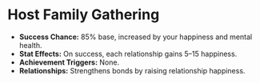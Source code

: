 # Host Family Gathering

- **Success Chance:** 85% base, increased by your happiness and mental health.
- **Stat Effects:** On success, each relationship gains 5–15 happiness.
- **Achievement Triggers:** None.
- **Relationships:** Strengthens bonds by raising relationship happiness.

